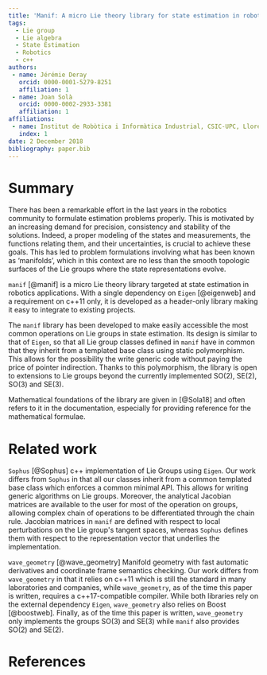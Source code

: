 ```yaml
---
title: 'Manif: A micro Lie theory library for state estimation in robotics applications'
tags:
  - Lie group
  - Lie algebra
  - State Estimation
  - Robotics
  - c++
authors:
 - name: Jérémie Deray
   orcid: 0000-0001-5279-8251
   affiliation: 1
 - name: Joan Solà
   orcid: 0000-0002-2933-3381
   affiliation: 1
affiliations:
 - name: Institut de Robòtica i Informàtica Industrial, CSIC-UPC, Llorens Artigas 4-6, 08028, Barcelona, Spain.
   index: 1
date: 2 December 2018
bibliography: paper.bib
---
```


# Summary

There has been a remarkable effort in the last years in
the robotics community to formulate estimation problems
properly. This is motivated by an increasing demand for
precision, consistency and stability of the solutions.
Indeed, a proper modeling of the states and measurements,
the functions relating them, and their uncertainties,
is crucial to achieve these goals.
This has led to problem formulations involving what has been
known as ‘manifolds’, which in this context are no less
than the smooth topologic surfaces of the Lie groups where
the state representations evolve.

`manif` [@manif] is a micro Lie theory library targeted at
state estimation in robotics applications.
With a single dependency on `Eigen` [@eigenweb] and
a requirement on c++11 only, it is
developed as a header-only library making
it easy to integrate to existing projects.

The `manif` library has been developed to make easily accessible
the most common operations on Lie groups in state estimation.
Its design is similar to that of `Eigen`, so that
all Lie group classes defined in `manif` have in common that
they inherit from a templated base class using static polymorphism.
This allows for the possibility the write generic code without
paying the price of pointer indirection.
Thanks to this polymorphism, the library is open to extensions to
Lie groups beyond the currently implemented SO(2), SE(2), SO(3) and SE(3).

Mathematical foundations of the library are given in [@Sola18]
and often refers to it in the documentation,
especially for providing reference for the mathematical formulae.

# Related work

`Sophus` [@Sophus] c++ implementation of Lie Groups using `Eigen`.
Our work differs from `Sophus` in that all our classes inherit from
a common templated base class which enforces a common minimal API.
This allows for writing generic algorithms on Lie groups.
Moreover, the analytical Jacobian matrices are available to the user
for most of the operation on groups,
allowing complex chain of operations to be differentiated through the chain rule.
Jacobian matrices in `manif` are defined with respect to local
perturbations on the Lie group's tangent spaces,
whereas `Sophus` defines them with respect
to the representation vector that underlies the implementation.

`wave_geometry` [@wave_geometry] Manifold geometry with fast automatic derivatives
and coordinate frame semantics checking.
Our work differs from `wave_geometry` in that it relies on
c++11 which is still the standard in many laboratories and companies, while
`wave_geometry`, as of the time this paper is written,
requires a c++17-compatible compiler.
While both libraries rely on the external dependency `Eigen`,
`wave_geometry` also relies on Boost [@boostweb].
Finally, as of the time this paper is written, `wave_geometry` only implements
the groups SO(3) and SE(3) while `manif` also provides SO(2) and SE(2).

# References
